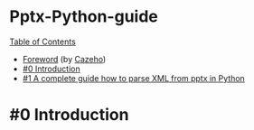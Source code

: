 # Pptx-Python-guide

<p><a href="/getify/You-Dont-Know-JS/blob/2nd-ed/get-started/toc.md">Table of Contents</a></p>
<ul>
<li><a href="/getify/You-Dont-Know-JS/blob/2nd-ed/get-started/foreword.md">Foreword</a> (by <a href="https://twitter.com/holtbt" rel="nofollow">Cazeho</a>)</li>
<li><a href="/getify/You-Dont-Know-JS/blob/2nd-ed/preface.md">#0 Introduction</a></li>
<li><a href="/Cazeho/Pptx-Python-guide/#1 A complete guide how to parse XML from pptx in Python.md">#1 A complete guide how to parse XML from pptx in Python</a></li>
</ul>


# #0 Introduction
